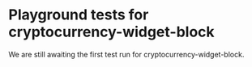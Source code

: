 # Playground tests for cryptocurrency-widget-block
We are still awaiting the first test run for cryptocurrency-widget-block.
